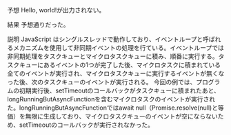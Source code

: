 予想
Hello, world!が出力されない。

結果
予想通りだった。

説明
JavaScript はシングルスレッドで動作しており、イベントループと呼ばれるメカニズムを使用して非同期イベントの処理を行ている。イベントループでは非同期処理をタスクキューとマイクロタスクキューに積み、順番に実行する。タスクキューにあるイベントの1つが完了した後、マイクロタスクに積まれている全てのイベントが実行され、マイクロタスクキューに実行するイベントが無くなった後、次のタスクキューのイベントが実行される。
今回の例では、プログラムの初期実行後、setTimeoutのコールバックがタスクキューに積まれたあと、longRunningButAsyncFunctionを含むマイクロタスクのイベントが実行された。longRunningButAsyncFunctionではawait null（Promise.resolve(null)と等価）を無限に生成しており、マイクロタスクキューのイベントが空にならないため、setTimeoutのコールバックが実行されなかった。